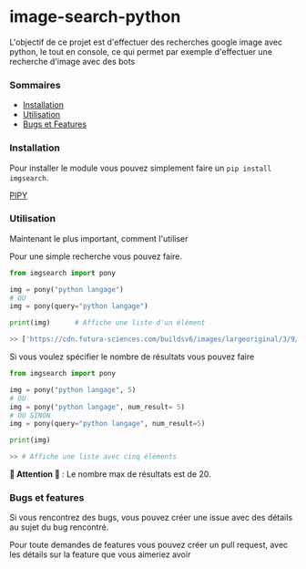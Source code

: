 # image-search-python

L'objectif de ce projet est d'effectuer des recherches google image avec python, le tout en console, ce qui permet par exemple d'effectuer une recherche d'image avec des bots

### Sommaires

- [Installation](https://github.com/gamingdy/image-search-python/tree/main/docs#installation)
- [Utilisation](https://github.com/gamingdy/image-search-python/tree/main/docs#utilisation)
- [Bugs et Features](https://github.com/gamingdy/image-search-python/tree/main/docs#bugs-et-features)


### Installation

Pour installer le module vous pouvez simplement faire un ``pip install imgsearch``.

[PIPY](https://pypi.org/project/imgsearch/)

### Utilisation

Maintenant le plus important, comment l'utiliser

Pour une simple recherche vous pouvez faire.

```py
from imgsearch import pony

img = pony("python langage")
# OU
img = pony(query="python langage")

print(img)      # Affiche une liste d'un élément 

>> ['https://cdn.futura-sciences.com/buildsv6/images/largeoriginal/3/9/a/39a7d35bbd_50163520_formation-python.jpg']
```

Si vous voulez spécifier le nombre de résultats vous pouvez faire

```py
from imgsearch import pony

img = pony("python langage", 5)
# OU
img = pony("python langage", num_result= 5)
# OU SINON
img = pony(query="python langage", num_result=5)

print(img)

>> # Affiche une liste avec cinq éléments
```

**🚨 Attention 🚨** : Le nombre max de résultats est de 20.


### Bugs et features

Si vous rencontrez des bugs, vous pouvez créer une issue avec des détails au sujet du bug rencontré.

Pour toute demandes de features vous pouvez créer un pull request, avec les détails sur la feature que vous aimeriez avoir
